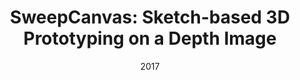 ---
title:          "SweepCanvas: Sketch-based 3D Prototyping on a Depth Image"
date:           2017
selected:       true
pub:            "ACM User Interface Software and Technology Symposium"
pub_date:       "2017"
# abstract: >-
cover:          /assets/images/covers/sweepCanvas.png
authors:
- Yuwei Li
- Xi Luo
- Youyi Zheng
- Pengfei Xu
- Hongbo Fu
links:
  # Paper: 
  Project: http://vcc.szu.edu.cn/research/2017/SweepCanvas
---